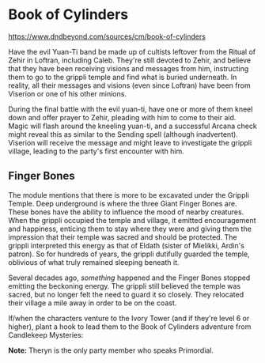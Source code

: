 # Book of Cylinders
https://www.dndbeyond.com/sources/cm/book-of-cylinders

Have the evil Yuan-Ti band be made up of cultists leftover from the Ritual of Zehir in Loftran, including Caleb. They're still devoted to Zehir, and believe that they have been receiving visions and messages from him, instructing them to go to the grippli temple and find what is buried underneath. In reality, all their messages and visions (even since Loftran) have been from Viserion or one of his other minions.

During the final battle with the evil yuan-ti, have one or more of them kneel down and offer prayer to Zehir, pleading with him to come to their aid. Magic will flash around the kneeling yuan-ti, and a successful Arcana check might reveal this as similar to the Sending spell (although inadvertent). Viserion will receive the message and might leave to investigate the grippli village, leading to the party's first encounter with him.

## Finger Bones
The module mentions that there is more to be excavated under the Grippli Temple. Deep underground is where the three Giant Finger Bones are. These bones have the ability to influence the mood of nearby creatures. When the grippli occupied the temple and village, it emitted encouragement and happiness, enticing them to stay where they were and giving them the impression that their temple was sacred and should be protected. The grippli interpreted this energy as that of Eldath (sister of Mielikki, Ardin's patron). So for hundreds of years, the grippli dutifully guarded the temple, oblivious of what truly remained sleeping beneath it.

Several decades ago, *something* happened and the Finger Bones stopped emitting the beckoning energy. The grippli still believed the temple was sacred, but no longer felt the need to guard it so closely. They relocated their village a mile away in order to be on the coast.

If/when the characters venture to the Ivory Tower (and if they're level 6 or higher), plant a hook to lead them to the Book of Cylinders adventure from Candlekeep Mysteries:

**Note:** Theryn is the only party member who speaks Primordial.
